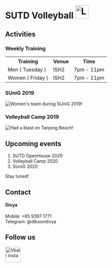 # SUTD Volleyball <img src="https://raw.githubusercontent.com/tanshinjie/SUTD-Volleyball/master/assets/logo.jpg" alt="Logo" height="42" width="42"> 
## Activities
### Weekly Training
<table>
  <tr>
    <th>Training</th>
    <th>Venue</th> 
    <th>Time</th>
  </tr>
  <tr>
    <td>Men ( Tuesday )</td>
    <td>ISH2</td>
    <td>7pm - 11pm</td>
  </tr>
  <tr>
    <td>Women ( Friday )</td>
    <td>ISH2</td>
    <td>7pm - 11pm</td>
  </tr>
</table>

### SUniG 2019
![Women's team during SUniG 2019!](https://raw.githubusercontent.com/tanshinjie/Volleyball/master/assets/women%20sunig%202019.jpg "Women's team during SUniG 2019!")
 	
### Volleyball Camp 2019
![Had a blast on Tanjong Beach!](https://raw.githubusercontent.com/tanshinjie/Volleyball/master/assets/camp1.jpg "Had a blast on Tanjong Beach!")

## Upcoming events
1. SUTD OpenHouse 2020
2. Volleyball Camp 2020
3. SUniG 2020

Stay tuned!

## Contact
#### Divya
<p>Mobile: +65 9397 1771<br>
Telegram: @dibsondivya</p>

## Follow us 
<a target="_blank" href="https://www.instagram.com/vballsutd/">
   <img alt="Vball Insta" src="https://raw.githubusercontent.com/tanshinjie/SUTD-Volleyball/master/assets/instalogo.png"
   width=50" height="50">
</a>
